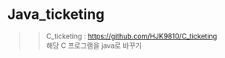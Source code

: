 # Java_ticketing  
>> C_ticketing : https://github.com/HJK9810/C_ticketing  
>> 해당 C 프로그램을 java로 바꾸기
